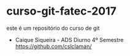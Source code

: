 # curso-git-fatec-2017

este é um repositório do curso de git

- Caique Siqueira - ADS Diurno 4º Semestre
https://github.com/cslclaman/

